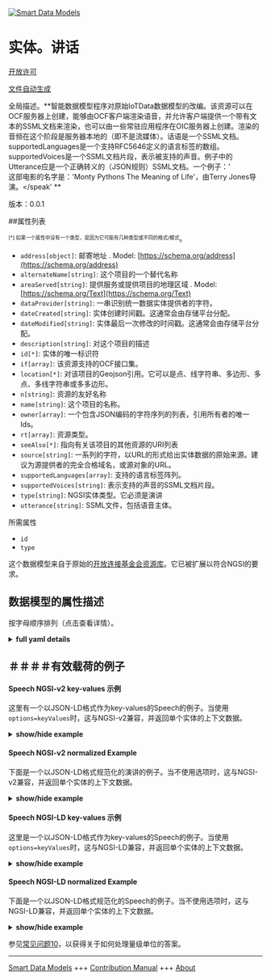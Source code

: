 <!-- 10-Header -->  
[![Smart Data Models](https://smartdatamodels.org/wp-content/uploads/2022/01/SmartDataModels_logo.png "Logo")](https://smartdatamodels.org)  
实体。讲话  
=====<!-- /10-Header -->  
<!-- 15-License -->  
[开放许可](https://github.com/smart-data-models//dataModel.OCF/blob/master/Speech/LICENSE.md)  
[文件自动生成](https://docs.google.com/presentation/d/e/2PACX-1vTs-Ng5dIAwkg91oTTUdt8ua7woBXhPnwavZ0FxgR8BsAI_Ek3C5q97Nd94HS8KhP-r_quD4H0fgyt3/pub?start=false&loop=false&delayms=3000#slide=id.gb715ace035_0_60)  
<!-- /15-License -->  
<!-- 20-Description -->  
全局描述。**智能数据模型程序对原始IoTData数据模型的改编。该资源可以在OCF服务器上创建，能够由OCF客户端渲染语音，并允许客户端提供一个带有文本的SSML文档来渲染，也可以由一些常驻应用程序在OIC服务器上创建。渲染的音频在这个阶段是服务器本地的（即不是流媒体）。话语是一个SSML文档。supportedLanguages是一个支持RFC5646定义的语言标签的数组。supportedVoices是一个SSML文档片段，表示被支持的声音。例子中的Utterance应是一个正确转义的（JSON规则）SSML文档。一个例子：'<?xml version='1.0' encoding='ISO-8859-1'?> <speak version='1.1' xmlns='http://www.w3.org/2001/10/synthesis' xmlns:xsi='http://www.w3.org/2001/XMLSchema-instance' xsi:schemaLocation='http://www.w3.org/2001/10/synthesis http://www.w3.org/TR/speech-synthesis11/synthesis.xsd' xml:lang='en-US'>  
这部电影的名字是：'Monty Pythons The Meaning of Life'，由Terry Jones导演。</speak' **  
版本：0.0.1  
<!-- /20-Description -->  
<!-- 30-PropertiesList -->  

##属性列表  

<sup><sub>[*] 如果一个属性中没有一个类型，是因为它可能有几种类型或不同的格式/模式</sub></sup>。  
- `address[object]`: 邮寄地址  . Model: [https://schema.org/address](https://schema.org/address)- `alternateName[string]`: 这个项目的一个替代名称  - `areaServed[string]`: 提供服务或提供项目的地理区域  . Model: [https://schema.org/Text](https://schema.org/Text)- `dataProvider[string]`: 一串识别统一数据实体提供者的字符。  - `dateCreated[string]`: 实体创建时间戳。这通常会由存储平台分配。  - `dateModified[string]`: 实体最后一次修改的时间戳。这通常会由存储平台分配。  - `description[string]`: 对这个项目的描述  - `id[*]`: 实体的唯一标识符  - `if[array]`: 该资源支持的OCF接口集。  - `location[*]`: 对该项目的Geojson引用。它可以是点、线字符串、多边形、多点、多线字符串或多多边形。  - `n[string]`: 资源的友好名称  - `name[string]`: 这个项目的名称。  - `owner[array]`: 一个包含JSON编码的字符序列的列表，引用所有者的唯一Ids。  - `rt[array]`: 资源类型。  - `seeAlso[*]`: 指向有关该项目的其他资源的URI列表  - `source[string]`: 一系列的字符，以URL的形式给出实体数据的原始来源。建议为源提供者的完全合格域名，或源对象的URL。  - `supportedLanguages[array]`: 支持的语言标签阵列。  - `supportedVoices[string]`: 表示支持的声音的SSML文档片段。  - `type[string]`: NGSI实体类型。它必须是演讲  - `utterance[string]`: SSML文件，包括语音主体。  <!-- /30-PropertiesList -->  
<!-- 35-RequiredProperties -->  
所需属性  
- `id`  - `type`  <!-- /35-RequiredProperties -->  
<!-- 40-RequiredProperties -->  
这个数据模型来自于原始的[开放连接基金会资源库](https://github.com/openconnectivityfoundation/IoTDataModels)。它已被扩展以符合NGSI的要求。  
<!-- /40-RequiredProperties -->  
<!-- 50-DataModelHeader -->  
## 数据模型的属性描述  
按字母顺序排列（点击查看详情）。  
<!-- /50-DataModelHeader -->  
<!-- 60-ModelYaml -->  
<details><summary><strong>full yaml details</strong></summary>    
```yaml  
Speech:    
  description: 'Smart Data Models Program adaptation of the original IoTData data Models. This Resource may be created on the OCF Server that is capable of rendering speech by an OCF Client and allows the client to provide an SSML document with text to render  or may be created on the OIC Server by some resident application. The audio rendered is at this stage local to the Server (i.e. not streamed). The utterance is an SSML document. The supportedLanguages is an array of the RFC5646 defined language tags that are supported. The supportedVoices is an SSML document fragment indicating the voices that are supported. Utterance in the example shall be a properly escaped (JSON rules) SSML document. An example:   ''<?xml version=''1.0'' encoding=''ISO-8859-1''?>    <speak version=''1.1'' xmlns=''http://www.w3.org/2001/10/synthesis''    	xmlns:xsi=''http://www.w3.org/2001/XMLSchema-instance''    	xsi:schemaLocation=''http://www.w3.org/2001/10/synthesis    	http://www.w3.org/TR/speech-synthesis11/synthesis.xsd''    	xml:lang=''en-US''>        	The title of the movie is:    	''Monty Pythons The Meaning of Life''    	which is directed by Terry Jones.    </speak'' '    
  properties:    
    address:    
      description: 'The mailing address'    
      properties:    
        addressCountry:    
          description: 'Property. The country. For example, Spain. Model:''https://schema.org/addressCountry'''    
          type: string    
        addressLocality:    
          description: 'Property. The locality in which the street address is, and which is in the region. Model:''https://schema.org/addressLocality'''    
          type: string    
        addressRegion:    
          description: 'Property. The region in which the locality is, and which is in the country. Model:''https://schema.org/addressRegion'''    
          type: string    
        postOfficeBoxNumber:    
          description: 'Property. The post office box number for PO box addresses. For example, 03578. Model:''https://schema.org/postOfficeBoxNumber'''    
          type: string    
        postalCode:    
          description: 'Property. The postal code. For example, 24004. Model:''https://schema.org/https://schema.org/postalCode'''    
          type: string    
        streetAddress:    
          description: 'Property. The street address. Model:''https://schema.org/streetAddress'''    
          type: string    
      type: object    
      x-ngsi:    
        model: https://schema.org/address    
        type: Property    
    alternateName:    
      description: 'An alternative name for this item'    
      type: string    
      x-ngsi:    
        type: Property    
    areaServed:    
      description: 'The geographic area where a service or offered item is provided'    
      type: string    
      x-ngsi:    
        model: https://schema.org/Text    
        type: Property    
    dataProvider:    
      description: 'A sequence of characters identifying the provider of the harmonised data entity.'    
      type: string    
      x-ngsi:    
        type: Property    
    dateCreated:    
      description: 'Entity creation timestamp. This will usually be allocated by the storage platform.'    
      format: date-time    
      type: string    
      x-ngsi:    
        type: Property    
    dateModified:    
      description: 'Timestamp of the last modification of the entity. This will usually be allocated by the storage platform.'    
      format: date-time    
      type: string    
      x-ngsi:    
        type: Property    
    description:    
      description: 'A description of this item'    
      type: string    
      x-ngsi:    
        type: Property    
    id:    
      anyOf: &speech_-_properties_-_owner_-_items_-_anyof    
        - description: 'Property. Identifier format of any NGSI entity'    
          maxLength: 256    
          minLength: 1    
          pattern: ^[\w\-\.\{\}\$\+\*\[\]`|~^@!,:\\]+$    
          type: string    
        - description: 'Property. Identifier format of any NGSI entity'    
          format: uri    
          type: string    
      description: 'Unique identifier of the entity'    
      x-ngsi:    
        type: Property    
    if:    
      description: 'The OCF Interface set supported by this Resource.'    
      items:    
        enum:    
          - oic.if.a    
          - oic.if.baseline    
        type: string    
      minItems: 2    
      readOnly: true    
      type: array    
      uniqueItems: true    
      x-ngsi:    
        type: Property    
    location:    
      description: 'Geojson reference to the item. It can be Point, LineString, Polygon, MultiPoint, MultiLineString or MultiPolygon'    
      oneOf:    
        - description: 'Geoproperty. Geojson reference to the item. Point'    
          properties:    
            bbox:    
              items:    
                type: number    
              minItems: 4    
              type: array    
            coordinates:    
              items:    
                type: number    
              minItems: 2    
              type: array    
            type:    
              enum:    
                - Point    
              type: string    
          required:    
            - type    
            - coordinates    
          title: 'GeoJSON Point'    
          type: object    
        - description: 'Geoproperty. Geojson reference to the item. LineString'    
          properties:    
            bbox:    
              items:    
                type: number    
              minItems: 4    
              type: array    
            coordinates:    
              items:    
                items:    
                  type: number    
                minItems: 2    
                type: array    
              minItems: 2    
              type: array    
            type:    
              enum:    
                - LineString    
              type: string    
          required:    
            - type    
            - coordinates    
          title: 'GeoJSON LineString'    
          type: object    
        - description: 'Geoproperty. Geojson reference to the item. Polygon'    
          properties:    
            bbox:    
              items:    
                type: number    
              minItems: 4    
              type: array    
            coordinates:    
              items:    
                items:    
                  items:    
                    type: number    
                  minItems: 2    
                  type: array    
                minItems: 4    
                type: array    
              type: array    
            type:    
              enum:    
                - Polygon    
              type: string    
          required:    
            - type    
            - coordinates    
          title: 'GeoJSON Polygon'    
          type: object    
        - description: 'Geoproperty. Geojson reference to the item. MultiPoint'    
          properties:    
            bbox:    
              items:    
                type: number    
              minItems: 4    
              type: array    
            coordinates:    
              items:    
                items:    
                  type: number    
                minItems: 2    
                type: array    
              type: array    
            type:    
              enum:    
                - MultiPoint    
              type: string    
          required:    
            - type    
            - coordinates    
          title: 'GeoJSON MultiPoint'    
          type: object    
        - description: 'Geoproperty. Geojson reference to the item. MultiLineString'    
          properties:    
            bbox:    
              items:    
                type: number    
              minItems: 4    
              type: array    
            coordinates:    
              items:    
                items:    
                  items:    
                    type: number    
                  minItems: 2    
                  type: array    
                minItems: 2    
                type: array    
              type: array    
            type:    
              enum:    
                - MultiLineString    
              type: string    
          required:    
            - type    
            - coordinates    
          title: 'GeoJSON MultiLineString'    
          type: object    
        - description: 'Geoproperty. Geojson reference to the item. MultiLineString'    
          properties:    
            bbox:    
              items:    
                type: number    
              minItems: 4    
              type: array    
            coordinates:    
              items:    
                items:    
                  items:    
                    items:    
                      type: number    
                    minItems: 2    
                    type: array    
                  minItems: 4    
                  type: array    
                type: array    
              type: array    
            type:    
              enum:    
                - MultiPolygon    
              type: string    
          required:    
            - type    
            - coordinates    
          title: 'GeoJSON MultiPolygon'    
          type: object    
      x-ngsi:    
        type: Geoproperty    
    n:    
      description: 'Friendly name of the Resource'    
      maxLength: 64    
      readOnly: true    
      type: string    
      x-ngsi:    
        type: Property    
    name:    
      description: 'The name of this item.'    
      type: string    
      x-ngsi:    
        type: Property    
    owner:    
      description: 'A List containing a JSON encoded sequence of characters referencing the unique Ids of the owner(s)'    
      items:    
        anyOf: *speech_-_properties_-_owner_-_items_-_anyof    
        description: 'Property. Unique identifier of the entity'    
      type: array    
      x-ngsi:    
        type: Property    
    rt:    
      description: 'The Resource Type.'    
      items:    
        enum:    
          - oic.r.speech.tts    
        maxLength: 64    
        type: string    
      minItems: 1    
      readOnly: true    
      type: array    
      uniqueItems: true    
      x-ngsi:    
        type: Property    
    seeAlso:    
      description: 'list of uri pointing to additional resources about the item'    
      oneOf:    
        - items:    
            format: uri    
            type: string    
          minItems: 1    
          type: array    
        - format: uri    
          type: string    
      x-ngsi:    
        type: Property    
    source:    
      description: 'A sequence of characters giving the original source of the entity data as a URL. Recommended to be the fully qualified domain name of the source provider, or the URL to the source object.'    
      type: string    
      x-ngsi:    
        type: Property    
    supportedLanguages:    
      description: 'The array of supported language tags.'    
      items:    
        type: string    
      readOnly: true    
      type: array    
      x-ngsi:    
        type: Property    
    supportedVoices:    
      description: 'The SSML document fragment indicating supported voices.'    
      maxLength: 1024    
      readOnly: true    
      type: string    
      x-ngsi:    
        type: Property    
    type:    
      description: 'NGSI entity type. It has to be Speech'    
      enum:    
        - Speech    
      type: string    
      x-ngsi:    
        type: Property    
    utterance:    
      description: 'The SSML document including the speech body.'    
      maxLength: 1024    
      type: string    
      x-ngsi:    
        type: Property    
  required:    
    - id    
    - type    
  type: object    
  x-derived-from: https://github.com/OpenInterConnect/IoTDataModels/blob/master/SpeechResURI.swagger.json    
  x-disclaimer: 'Redistribution and use in source and binary forms, with or without modification, are permitted  provided that the license conditions are met. Copyleft (c) 2021 Contributors to Smart Data Models Program'    
  x-license-url: https://github.com/smart-data-models/dataModel.OCF/blob/master/Speech/LICENSE.md    
  x-model-schema: https://smart-data-models.github.io/dataModel.IoTDataModels/Speech/schema.json    
  x-model-tags: OCF    
  x-version: 0.0.1    
```  
</details>    
<!-- /60-ModelYaml -->  
<!-- 70-MiddleNotes -->  
<!-- /70-MiddleNotes -->  
<!-- 80-Examples -->  
## ＃＃＃＃有效载荷的例子  
#### Speech NGSI-v2 key-values 示例  
这里有一个以JSON-LD格式作为key-values的Speech的例子。当使用`options=keyValues`时，这与NGSI-v2兼容，并返回单个实体的上下文数据。  
<details><summary><strong>show/hide example</strong></summary>    
```json  
{  
  "id": "urn:ngsi-ld:Speech:id:MSFY:34806271",  
  "dateCreated": "1973-12-25T02:28:43Z",  
  "dateModified": "2016-12-27T10:52:44Z",  
  "source": "Happy talk boy although everybody art central. Read Republican really cultural within.",  
  "name": "With every game hard how. Direction management industry generation send director.",  
  "alternateName": "Anything building move card east institution minute. Speech view since environmental however management painting. Long strategy price ask treatment of.",  
  "description": "Always worker discover bank. Leg none six measure fast cost.",  
  "dataProvider": "Manager about country smile. Fall woman yeah thing clear. Street already Republican life.",  
  "owner": [  
    "urn:ngsi-ld:Speech:items:QSTJ:71949007",  
    "urn:ngsi-ld:Speech:items:YUJN:53243319"  
  ],  
  "seeAlso": [  
    "urn:ngsi-ld:Speech:items:XMUU:79983626",  
    "urn:ngsi-ld:Speech:items:PPOG:87651750"  
  ],  
  "location": {  
    "type": "Point",  
    "coordinates": [  
      -9.2267575,  
      -152.388253  
    ]  
  },  
  "address": {  
    "streetAddress": "White audience serious day suffer. Western outside word draw especially.",  
    "addressLocality": "Maintain response simply. Indeed dinner argue surface business move television education. Imagine hotel send Republican stage technology choice.",  
    "addressRegion": "Hot benefit list trial clear suffer. Important body difference cause only energy. Long attention there bad letter generation. Relationship worker model end they quickly.",  
    "addressCountry": "Practice change treat degree. Board conference name past space.",  
    "postalCode": "Effect garden fish while. Record professor determine dream.",  
    "postOfficeBoxNumber": "Keep education someone could. Mrs knowledge note great else half fish live. Base through likely newspaper throw read someone then."  
  },  
  "areaServed": "Camera talk statement ground base. Pull alone enjoy score off right do. Increase success front side."  
}  
```  
</details>  
#### Speech NGSI-v2 normalized Example  
下面是一个以JSON-LD格式规范化的演讲的例子。当不使用选项时，这与NGSI-v2兼容，并返回单个实体的上下文数据。  
<details><summary><strong>show/hide example</strong></summary>    
```json  
{  
  "id": {  
    "type": "string",  
    "value": "urn:ngsi-ld:Speech:id:MSFY:34806271"  
  },  
  "dateCreated": {  
    "format": "date-time",  
    "type": "string",  
    "value": "1973-12-25T02:28:43Z"  
  },  
  "dateModified": {  
    "format": "date-time",  
    "type": "string",  
    "value": "2016-12-27T10:52:44Z"  
  },  
  "source": {  
    "type": "string",  
    "value": "Happy talk boy although everybody art central. Read Republican really cultural within."  
  },  
  "name": {  
    "type": "string",  
    "value": "With every game hard how. Direction management industry generation send director."  
  },  
  "alternateName": {  
    "type": "string",  
    "value": "Anything building move card east institution minute. Speech view since environmental however management painting. Long strategy price ask treatment of."  
  },  
  "description": {  
    "type": "string",  
    "value": "Always worker discover bank. Leg none six measure fast cost."  
  },  
  "dataProvider": {  
    "type": "string",  
    "value": "Manager about country smile. Fall woman yeah thing clear. Street already Republican life."  
  },  
  "owner": {  
    "type": "array",  
    "value": [  
      "urn:ngsi-ld:Speech:items:QSTJ:71949007",  
      "urn:ngsi-ld:Speech:items:YUJN:53243319"  
    ]  
  },  
  "seeAlso": {  
    "type": "array",  
    "value": [  
      "urn:ngsi-ld:Speech:items:XMUU:79983626",  
      "urn:ngsi-ld:Speech:items:PPOG:87651750"  
    ]  
  },  
  "location": {  
    "type": "object",  
    "value": {  
      "type": "Point",  
      "coordinates": [  
        -9.2267575,  
        -152.388253  
      ]  
    }  
  },  
  "address": {  
    "type": "object",  
    "value": {  
      "streetAddress": "White audience serious day suffer. Western outside word draw especially.",  
      "addressLocality": "Maintain response simply. Indeed dinner argue surface business move television education. Imagine hotel send Republican stage technology choice.",  
      "addressRegion": "Hot benefit list trial clear suffer. Important body difference cause only energy. Long attention there bad letter generation. Relationship worker model end they quickly.",  
      "addressCountry": "Practice change treat degree. Board conference name past space.",  
      "postalCode": "Effect garden fish while. Record professor determine dream.",  
      "postOfficeBoxNumber": "Keep education someone could. Mrs knowledge note great else half fish live. Base through likely newspaper throw read someone then."  
    }  
  },  
  "areaServed": {  
    "type": "string",  
    "value": "Camera talk statement ground base. Pull alone enjoy score off right do. Increase success front side."  
  }  
}  
```  
</details>  
#### Speech NGSI-LD key-values 示例  
这里是一个以JSON-LD格式作为key-values的Speech的例子。当使用`options=keyValues`时，这与NGSI-LD兼容，并返回单个实体的上下文数据。  
<details><summary><strong>show/hide example</strong></summary>    
```json  
{  
    "id": "urn:ngsi-ld:Speech:id:MSFY:34806271",  
    "dateCreated": "1973-12-25T02:28:43Z",  
    "dateModified": "2016-12-27T10:52:44Z",  
    "source": "Happy talk boy although everybody art central. Read Republican really cultural within.",  
    "name": "With every game hard how. Direction management industry generation send director.",  
    "alternateName": "Anything building move card east institution minute. Speech view since environmental however management painting. Long strategy price ask treatment of.",  
    "description": "Always worker discover bank. Leg none six measure fast cost.",  
    "dataProvider": "Manager about country smile. Fall woman yeah thing clear. Street already Republican life.",  
    "owner": [  
        "urn:ngsi-ld:Speech:items:QSTJ:71949007",  
        "urn:ngsi-ld:Speech:items:YUJN:53243319"  
    ],  
    "seeAlso": [  
        "urn:ngsi-ld:Speech:items:XMUU:79983626",  
        "urn:ngsi-ld:Speech:items:PPOG:87651750"  
    ],  
    "location": {  
        "type": "Point",  
        "coordinates": [  
            -9.2267575,  
            -152.388253  
        ]  
    },  
    "address": {  
        "streetAddress": "White audience serious day suffer. Western outside word draw especially.",  
        "addressLocality": "Maintain response simply. Indeed dinner argue surface business move television education. Imagine hotel send Republican stage technology choice.",  
        "addressRegion": "Hot benefit list trial clear suffer. Important body difference cause only energy. Long attention there bad letter generation. Relationship worker model end they quickly.",  
        "addressCountry": "Practice change treat degree. Board conference name past space.",  
        "postalCode": "Effect garden fish while. Record professor determine dream.",  
        "postOfficeBoxNumber": "Keep education someone could. Mrs knowledge note great else half fish live. Base through likely newspaper throw read someone then."  
    },  
    "areaServed": "Camera talk statement ground base. Pull alone enjoy score off right do. Increase success front side.",  
    "@context": [  
        "https://smartdatamodels.org/context.jsonld",  
        "https://raw.githubusercontent.com/smart-data-models/dataModel.OCF/master/context.jsonld"  
    ]  
}  
```  
</details>  
#### Speech NGSI-LD normalized Example  
下面是一个以JSON-LD格式规范化的Speech的例子。当不使用选项时，这与NGSI-LD兼容，并返回单个实体的上下文数据。  
<details><summary><strong>show/hide example</strong></summary>    
```json  
{  
    "id": "urn:ngsi-ld:Speech:id:GEWQ:12227601",  
    "dateCreated": {  
        "type": "Property",  
        "value": {  
            "@type": "DateTime",  
            "@value": "1991-09-26T05:16:34Z"  
        }  
    },  
    "dateModified": {  
        "type": "Property",  
        "value": {  
            "@type": "DateTime",  
            "@value": "2006-01-12T06:39:33Z"  
        }  
    },  
    "source": {  
        "type": "Property",  
        "value": "Strong cost see certainly job push. At set baby professional."  
    },  
    "name": {  
        "type": "Property",  
        "value": "Machine miss fly guess authority everyone. Different language condition town government lot opportunity."  
    },  
    "alternateName": {  
        "type": "Property",  
        "value": "Doctor early east hour near ball. Order language doctor water still head any face. True career officer get amount nation since those."  
    },  
    "description": {  
        "type": "Property",  
        "value": "Have foot particular nearly culture suffer. Wife partner by way itself. Employee much relationship his majority near travel think."  
    },  
    "dataProvider": {  
        "type": "Property",  
        "value": "Health field section above within cell each. Speech give that individual break against."  
    },  
    "owner": {  
        "type": "Property",  
        "value": [  
            "urn:ngsi-ld:Speech:items:VFPP:46854686",  
            "urn:ngsi-ld:Speech:items:FUNQ:67496691"  
        ]  
    },  
    "seeAlso": {  
        "type": "Property",  
        "value": [  
            "urn:ngsi-ld:Speech:items:JXWG:61166781"  
        ]  
    },  
    "location": {  
        "type": "Property",  
        "value": {  
            "type": "Point",  
            "coordinates": [  
                52.163571,  
                -38.680616  
            ]  
        }  
    },  
    "address": {  
        "type": "Property",  
        "value": {  
            "streetAddress": "You first sure Mrs. Staff nice community ready forward affect least. Admit five subject accept.",  
            "addressLocality": "Little thousand bag system cover. Animal newspaper matter ok surface main. Collection letter reality.",  
            "addressRegion": "Arrive each real side speak reduce station Democrat. Some wish material whether.",  
            "addressCountry": "Tax leader tonight item remember occur drug position.",  
            "postalCode": "Economic prepare spend discussion.",  
            "postOfficeBoxNumber": "Police election ready board again. Think right discover institution issue."  
        }  
    },  
    "areaServed": {  
        "type": "Property",  
        "value": "None medical result market process cell type send. Summer heart half. Late all system ok movement travel pretty."  
    },  
    "@context": [  
        "https://smartdatamodels.org/context.jsonld",  
        "https://raw.githubusercontent.com/smart-data-models/dataModel.OCF/master/context.jsonld"  
    ]  
}  
```  
</details><!-- /80-Examples -->  
<!-- 90-FooterNotes -->  
<!-- /90-FooterNotes -->  
<!-- 95-Units -->  
参见[常见问题10](https://smartdatamodels.org/index.php/faqs/)，以获得关于如何处理量级单位的答案。  
<!-- /95-Units -->  
<!-- 97-LastFooter -->  
---  
[Smart Data Models](https://smartdatamodels.org) +++ [Contribution Manual](https://bit.ly/contribution_manual) +++ [About](https://bit.ly/Introduction_SDM)<!-- /97-LastFooter -->  
